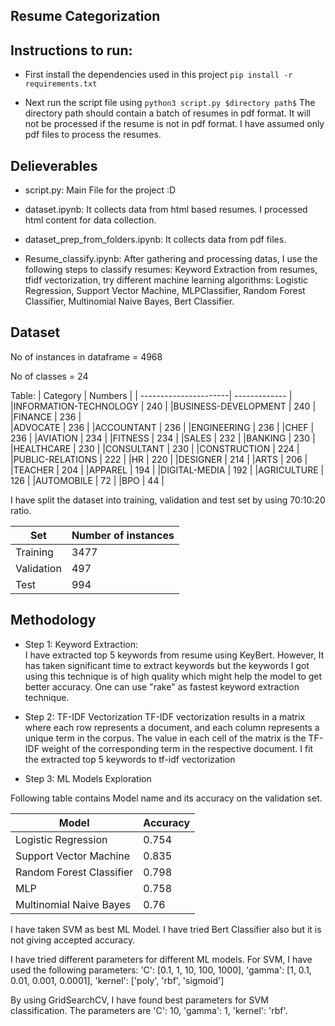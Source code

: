 ## Resume Categorization

## Instructions to run:
- First install the dependencies used in this project `pip install -r requirements.txt`

- Next run the script file using `python3 script.py $directory path$` The directory path should contain a batch of resumes in pdf format. It will not be processed if the resume is not in pdf format. I have assumed only pdf files to process the resumes.

## Delieverables

- script.py:  Main File for the project :D
- dataset.ipynb:   It collects data from html based resumes. I processed html content for data collection.

- dataset_prep_from_folders.ipynb:  It collects data from pdf files.

- Resume_classify.ipynb: After gathering and processing datas, I use the following steps to classify resumes: Keyword Extraction from resumes, tfidf vectorization, try different machine learning algorithms: Logistic Regression, Support Vector Machine, MLPClassifier, Random Forest Classifier, Multinomial Naive Bayes, Bert Classifier.


## Dataset

No of instances in dataframe = 4968 

No of classes = 24

Table:
| Category              | Numbers       |
| ----------------------| ------------- |
|INFORMATION-TECHNOLOGY |   240         |
|BUSINESS-DEVELOPMENT   |   240         |
|FINANCE                |   236         |           
|ADVOCATE               |   236         |
|ACCOUNTANT             |   236         |
|ENGINEERING            |   236         |
|CHEF                   |   236         |
|AVIATION               |   234         |
|FITNESS                |   234         |
|SALES                  |   232         |
|BANKING                |   230         |
|HEALTHCARE             |   230         |
|CONSULTANT             |   230         |
|CONSTRUCTION           |   224         |
|PUBLIC-RELATIONS       |   222         |
|HR                     |   220         |
|DESIGNER               |   214         |
|ARTS                   |   206         |
|TEACHER                |   204         |
|APPAREL                |   194         |
|DIGITAL-MEDIA          |   192         |
|AGRICULTURE            |   126         |
|AUTOMOBILE             |    72         |
|BPO                    |    44         |


I have split the dataset into training, validation and test set by using 70:10:20 ratio.


| Set             | Number of instances              |
| ----------------| ------------- |
|Training         |   3477        |
|Validation       |   497         |
|Test             |   994         | 


## Methodology

- Step 1: Keyword Extraction:  
I have extracted top 5 keywords from resume using KeyBert. However, It has taken significant time to extract keywords but the keywords I got using this technique is of high quality which might help the model to get better accuracy. One can use "rake" as fastest keyword extraction technique.

- Step 2: TF-IDF Vectorization
TF-IDF vectorization results in a matrix where each row represents a document, and each column represents a unique term in the corpus. The value in each cell of the matrix is the TF-IDF weight of the corresponding term in the respective document. 
I fit the extracted top 5 keywords to tf-idf vectorization

- Step 3: ML Models Exploration

Following table contains Model name and its accuracy on the validation set.

| Model                              | Accuracy      |
| -----------------------------------| ------------- |
|Logistic Regression               |   0.754         |
|Support Vector Machine           |   0.835         |
|Random Forest Classifier | 0.798|                                
|MLP               |   0.758         |
| Multinomial Naive Bayes|  0.76 |

I have taken SVM as best ML Model. I have tried Bert Classifier also but it is not giving accepted accuracy. 

I have tried different parameters for different ML models.
For SVM, I have used the following parameters:
'C': [0.1, 1, 10, 100, 1000], 
              'gamma': [1, 0.1, 0.01, 0.001, 0.0001],
              'kernel': ['poly', 'rbf', 'sigmoid']

By using GridSearchCV, I have found best parameters for SVM classification. The parameters are 'C': 10, 'gamma': 1, 'kernel': 'rbf'.


